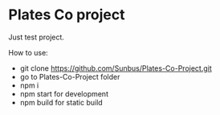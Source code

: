 # Plates Co project

Just test project.

How to use:

- git clone https://github.com/Sunbus/Plates-Co-Project.git
- go to Plates-Co-Project folder
- npm i
- npm start for development
- npm build for static build
